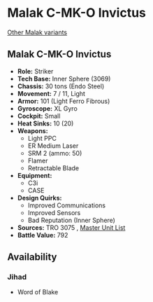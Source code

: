 # Malak C-MK-O Invictus 

[Other Malak variants](../malak.md) 

## Malak C-MK-O Invictus 

- **Role:** Striker 
- **Tech Base:** Inner Sphere (3069) 
- **Chassis:** 30 tons (Endo Steel) 
- **Movement:** 7 / 11, Light 
- **Armor:** 101 (Light Ferro Fibrous) 
- **Gyroscope:** XL Gyro 
- **Cockpit:** Small 
- **Heat Sinks:** 10 (20) 
- **Weapons:** 
  - Light PPC 
  - ER Medium Laser 
  - SRM 2 (ammo: 50) 
  - Flamer 
  - Retractable Blade 
- **Equipment:** 
  - C3i 
  - CASE 
- **Design Quirks:** 
  - Improved Communications 
  - Improved Sensors 
  - Bad Reputation (Inner Sphere) 
- **Sources:** TRO 3075 , [Master Unit List](http://masterunitlist.info/Unit/Details/1994/malak-c-mk-o-invictus) 
- **Battle Value:** 792 

## Availability 

### Jihad 

- Word of Blake 

